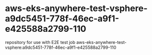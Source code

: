 # aws-eks-anywhere-test-vsphere-a9dc5451-778f-46ec-a9f1-e425588a2799-110
repository for use with E2E test job aws-eks-anywhere-test-vsphere:a9dc5451-778f-46ec-a9f1-e425588a2799-110
